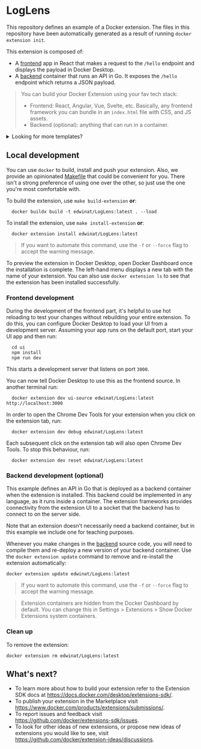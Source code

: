 # LogLens

This repository defines an example of a Docker extension. The files in this repository have been automatically generated as a result of running `docker extension init`.

This extension is composed of:

- A [frontend](./ui) app in React that makes a request to the `/hello` endpoint and displays the payload in Docker Desktop.
- A [backend](./backend) container that runs an API in Go. It exposes the `/hello` endpoint which returns a JSON payload.

> You can build your Docker Extension using your fav tech stack:
>
> - Frontend: React, Angular, Vue, Svelte, etc.
>   Basically, any frontend framework you can bundle in an `index.html` file with CSS, and JS assets.
> - Backend (optional): anything that can run in a container.

<details>
  <summary>Looking for more templates?</summary>

1. [React + NodeJS](https://github.com/benja-M-1/node-backend-extension).
2. [React + .NET 6 WebAPI](https://github.com/felipecruz91/dotnet-api-docker-extension).

Request one or submit yours [here](https://github.com/docker/extensions-sdk/issues).

</details>

## Local development

You can use `docker` to build, install and push your extension. Also, we provide an opinionated [Makefile](Makefile) that could be convenient for you. There isn't a strong preference of using one over the other, so just use the one you're most comfortable with.

To build the extension, use `make build-extension` **or**:

```shell
  docker buildx build -t edwinat/LogLens:latest . --load
```

To install the extension, use `make install-extension` **or**:

```shell
  docker extension install edwinat/LogLens:latest
```

> If you want to automate this command, use the `-f` or `--force` flag to accept the warning message.

To preview the extension in Docker Desktop, open Docker Dashboard once the installation is complete. The left-hand menu displays a new tab with the name of your extension. You can also use `docker extension ls` to see that the extension has been installed successfully.

### Frontend development

During the development of the frontend part, it's helpful to use hot reloading to test your changes without rebuilding your entire extension. To do this, you can configure Docker Desktop to load your UI from a development server.
Assuming your app runs on the default port, start your UI app and then run:

```shell
  cd ui
  npm install
  npm run dev
```

This starts a development server that listens on port `3000`.

You can now tell Docker Desktop to use this as the frontend source. In another terminal run:

```shell
  docker extension dev ui-source edwinat/LogLens:latest http://localhost:3000
```

In order to open the Chrome Dev Tools for your extension when you click on the extension tab, run:

```shell
  docker extension dev debug edwinat/LogLens:latest
```

Each subsequent click on the extension tab will also open Chrome Dev Tools. To stop this behaviour, run:

```shell
  docker extension dev reset edwinat/LogLens:latest
```

### Backend development (optional)

This example defines an API in Go that is deployed as a backend container when the extension is installed. This backend could be implemented in any language, as it runs inside a container. The extension frameworks provides connectivity from the extension UI to a socket that the backend has to connect to on the server side.

Note that an extension doesn't necessarily need a backend container, but in this example we include one for teaching purposes.

Whenever you make changes in the [backend](./backend) source code, you will need to compile them and re-deploy a new version of your backend container.
Use the `docker extension update` command to remove and re-install the extension automatically:

```shell
docker extension update edwinat/LogLens:latest
```

> If you want to automate this command, use the `-f` or `--force` flag to accept the warning message.

> Extension containers are hidden from the Docker Dashboard by default. You can change this in Settings > Extensions > Show Docker Extensions system containers.

### Clean up

To remove the extension:

```shell
docker extension rm edwinat/LogLens:latest
```

## What's next?

- To learn more about how to build your extension refer to the Extension SDK docs at https://docs.docker.com/desktop/extensions-sdk/.
- To publish your extension in the Marketplace visit https://www.docker.com/products/extensions/submissions/.
- To report issues and feedback visit https://github.com/docker/extensions-sdk/issues.
- To look for other ideas of new extensions, or propose new ideas of extensions you would like to see, visit https://github.com/docker/extension-ideas/discussions.

